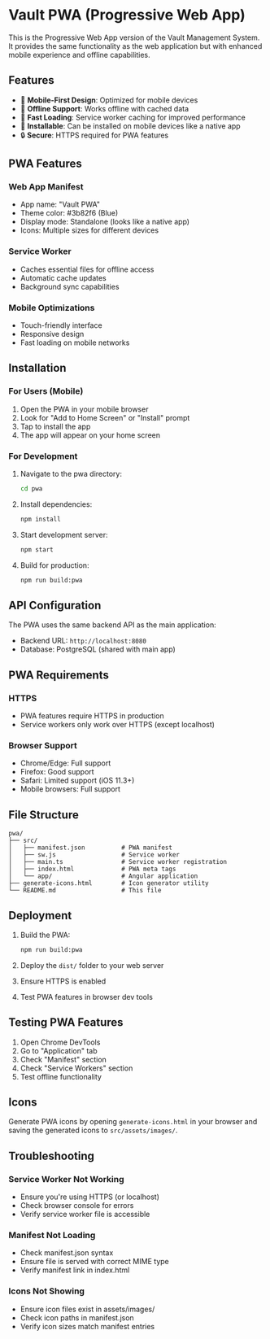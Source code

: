 # Vault PWA (Progressive Web App)

This is the Progressive Web App version of the Vault Management System. It provides the same functionality as the web application but with enhanced mobile experience and offline capabilities.

## Features

- 📱 **Mobile-First Design**: Optimized for mobile devices
- 🔄 **Offline Support**: Works offline with cached data
- 🚀 **Fast Loading**: Service worker caching for improved performance
- 📲 **Installable**: Can be installed on mobile devices like a native app
- 🔒 **Secure**: HTTPS required for PWA features

## PWA Features

### Web App Manifest
- App name: "Vault PWA"
- Theme color: #3b82f6 (Blue)
- Display mode: Standalone (looks like a native app)
- Icons: Multiple sizes for different devices

### Service Worker
- Caches essential files for offline access
- Automatic cache updates
- Background sync capabilities

### Mobile Optimizations
- Touch-friendly interface
- Responsive design
- Fast loading on mobile networks

## Installation

### For Users (Mobile)
1. Open the PWA in your mobile browser
2. Look for "Add to Home Screen" or "Install" prompt
3. Tap to install the app
4. The app will appear on your home screen

### For Development
1. Navigate to the pwa directory:
   ```bash
   cd pwa
   ```

2. Install dependencies:
   ```bash
   npm install
   ```

3. Start development server:
   ```bash
   npm start
   ```

4. Build for production:
   ```bash
   npm run build:pwa
   ```

## API Configuration

The PWA uses the same backend API as the main application:
- Backend URL: `http://localhost:8080`
- Database: PostgreSQL (shared with main app)

## PWA Requirements

### HTTPS
- PWA features require HTTPS in production
- Service workers only work over HTTPS (except localhost)

### Browser Support
- Chrome/Edge: Full support
- Firefox: Good support
- Safari: Limited support (iOS 11.3+)
- Mobile browsers: Full support

## File Structure

```
pwa/
├── src/
│   ├── manifest.json          # PWA manifest
│   ├── sw.js                  # Service worker
│   ├── main.ts                # Service worker registration
│   ├── index.html             # PWA meta tags
│   └── app/                   # Angular application
├── generate-icons.html        # Icon generator utility
└── README.md                  # This file
```

## Deployment

1. Build the PWA:
   ```bash
   npm run build:pwa
   ```

2. Deploy the `dist/` folder to your web server

3. Ensure HTTPS is enabled

4. Test PWA features in browser dev tools

## Testing PWA Features

1. Open Chrome DevTools
2. Go to "Application" tab
3. Check "Manifest" section
4. Check "Service Workers" section
5. Test offline functionality

## Icons

Generate PWA icons by opening `generate-icons.html` in your browser and saving the generated icons to `src/assets/images/`.

## Troubleshooting

### Service Worker Not Working
- Ensure you're using HTTPS (or localhost)
- Check browser console for errors
- Verify service worker file is accessible

### Manifest Not Loading
- Check manifest.json syntax
- Ensure file is served with correct MIME type
- Verify manifest link in index.html

### Icons Not Showing
- Ensure icon files exist in assets/images/
- Check icon paths in manifest.json
- Verify icon sizes match manifest entries
